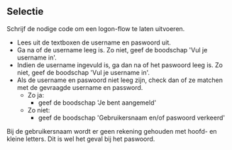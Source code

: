 ## Selectie
Schrijf de nodige code om een logon-flow te laten uitvoeren.

- Lees uit de textboxen de username en paswoord uit.
- Ga na of de username leeg is. Zo niet, geef de boodschap 'Vul je username in'.
- Indien de username ingevuld is, ga dan na of het paswoord leeg is. Zo niet, geef de boodschap 'Vul je username in'.
- Als de username en paswoord niet leeg zijn, check dan of ze matchen met de gevraagde username en password.
  - Zo ja: 
    - geef de boodschap 'Je bent aangemeld'
  - Zo niet: 
    - geef de boodschap 'Gebruikersnaam en/of paswoord verkeerd'

Bij de gebruikersnaam wordt er geen rekening gehouden met hoofd- en kleine letters. Dit is wel het geval bij het paswoord. 
